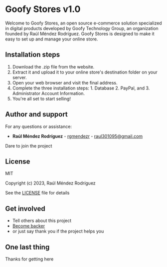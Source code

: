 # Goofy Stores v1.0

Welcome to Goofy Stores, an open source e-commerce solution specialized in digital products developed by Goofy Technology Group, an organization founded by Raúl Méndez Rodríguez. Goofy Stores is designed to make it easy to set up and manage your online store.


## Installation steps

1. Download the .zip file from the website.
2. Extract it and upload it to your online store's destination folder on your server.
3. Open your web browser and visit the final address.
4. Complete the three installation steps: 1. Database 2. PayPal, and 3. Administrator Account Information.
5. You're all set to start selling!


## Author and support

For any questions or assistance:

* **Raúl Méndez Rodríguez** - [rgmendezr](https://github.com/rgmendezr) - raul301095@gmail.com

Dare to join the project


## License

MIT

Copyright (c) 2023, Raúl Méndez Rodríguez

See the [LICENSE](LICENSE) file for details

## Get involved

* Tell others about this project
* [Become backer](https://github.com/sponsors/rgmendezr)
* or just say thank you if the project helps you

## One last thing

Thanks for getting here
 
